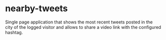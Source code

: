 # nearby-tweets
Single page application that shows the most recent tweets posted in the city of the logged visitor and allows to share a video link with the configured hashtag. 
